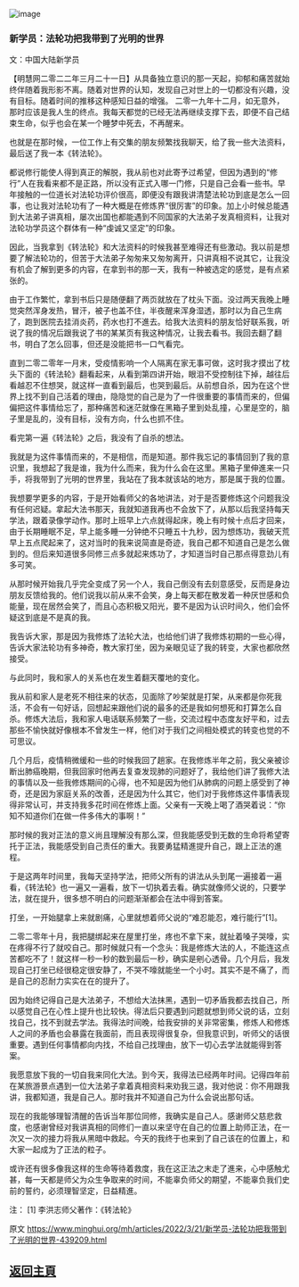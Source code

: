 ![image](https://user-images.githubusercontent.com/79625284/159231296-15fe0223-7cb6-41b1-8c9e-f5a56f2e3537.png)

### 新学员：法轮功把我带到了光明的世界

文：中国大陆新学员 

【明慧网二零二二年三月二十一日】从具备独立意识的那一天起，抑郁和痛苦就始终伴随着我形影不离。随着对世界的认知，发现自己对世上的一切都没有兴趣，没有目标。随着时间的推移这种感知日益的增强。
二零一九年十二月，如无意外，那时应该是我人生的终点。我每天都觉的已经无法再继续支撑下去，即便不自己结束生命，似乎也会在某一个睡梦中死去，不再醒来。

也就是在那时候，一位工作上有交集的朋友频繁找我聊天，给了我一些大法资料，最后送了我一本《转法轮》。

都说修行能使人得到真正的解脱，我从前也对此寄予过希望，但因为遇到的“修行”人在我看来都不是正路，所以没有正式入哪一门修，只是自己会看一些书。早年接触的一位道长对法轮功评价很高，即便没有跟我讲清楚法轮功到底是怎么一回事，也让我对法轮功有了一种大概是在修炼界“很厉害”的印象。加上小时候总能遇到大法弟子讲真相，屡次出国也都能遇到不同国家的大法弟子发真相资料，让我对法轮功学员这个群体有一种“虔诚又坚定”的印象。

因此，当我拿到《转法轮》和大法资料的时候我甚至难得还有些激动。我以前是想要了解法轮功的，但苦于大法弟子匆匆来又匆匆离开，只讲真相不说其它，让我没有机会了解到更多的内容，在拿到书的那一天，我有一种被选定的感觉，是有点紧张的。

由于工作繁忙，拿到书后只是随便翻了两页就放在了枕头下面。没过两天我晚上睡觉突然浑身发热，冒汗，被子也盖不住，半夜醒来浑身湿透，那时以为自己生病了，跑到医院去挂消炎药，药水也打不進去。给我大法资料的朋友恰好联系我，听说了我的情况后跟我说了书的某某页有我这种情况，让我去看书。我回去翻了翻书，明白了怎么回事，但还是没能把书一口气看完。

直到二零二零年一月末，受疫情影响一个人隔离在家无事可做，这时我才摸出了枕头下面的《转法轮》翻看起来，从看到第四讲开始，眼泪不受控制往下掉，越往后看越忍不住想哭，就这样一直看到最后，也哭到最后。从前想自杀，因为在这个世界上找不到自己活着的理由，隐隐觉的自己是为了一件很重要的事情而来的，但偏偏把这件事情给忘了，那种痛苦和迷茫就像在黑箱子里到处乱撞，心里是空的，脑子里是乱的，没有目标，没有方向，什么也抓不住。

看完第一遍《转法轮》之后，我没有了自杀的想法。

我就是为这件事情而来的，不是相信，而是知道。那件我忘记的事情回到了我的意识里，我想起了我是谁，我为什么而来，我为什么会在这里。黑箱子里伸進来一只手，将我带到了光明的世界里，我站在了我本就该站的地方，那是属于我的位置。

我想要学更多的内容，于是开始看师父的各地讲法，对于是否要修炼这个问题我没有任何迟疑。拿起大法书那天，我就知道我再也不会放下了，从那以后我坚持每天学法，跟着录像学动作。那时上班早上六点就得起床，晚上有时候十点后才回来，由于长期睡眠不足，早上能多睡一分钟绝不只睡五十九秒，因为想炼功，我破天荒早上五点爬起来了，这对当时的我来说简直是奇迹，我自己都不知道自己是怎么做到的。但后来知道很多同修三点多就起来炼功了，才知道当时自己那点得意劲儿有多可笑。

从那时候开始我几乎完全变成了另一个人，我自己倒没有去刻意感受，反而是身边朋友反馈给我的。他们说我以前从来不会笑，身上每天都在散发着一种厌世感和负能量，现在居然会笑了，而且心态积极又阳光，要不是因为认识时间久，他们会怀疑这到底是不是真的我。

我告诉大家，那是因为我修炼了法轮大法，也给他们讲了我修炼初期的一些心得，告诉大家法轮功有多神奇，教大家打坐，因为亲眼见证了我的转变，大家也都欣然接受。

与此同时，我和家人的关系也在发生着翻天覆地的变化。

我从前和家人是老死不相往来的状态，见面除了吵架就是打架，从来都是你死我活，不会有一句好话，回想起来跟他们说的最多的还是我如何想死和打算怎么自杀。修炼大法后，我和家人电话联系频繁了一些，交流过程中态度友好平和，过去那些不愉快就好像根本不曾发生一样，他们对于我们之间相处模式的转变也觉的不可思议。

几个月后，疫情稍微缓和一些的时候我回了趟家。在我修炼半年之前，我父亲被诊断出肺癌晚期，但我回家时他再去复查发现肺的问题好了，我给他们讲了我修大法的事情以及一些我修炼期间的心得，也不知是因为他们从肺病的问题上感受到了神奇，还是因为家庭关系的改善，还是因为什么其它，他们对于我修炼这件事情表现得非常认可，并支持我多花时间在修炼上面。父亲有一天晚上喝了酒哭着说：“你知不知道你们在做一件多伟大的事啊！”

那时候的我对正法的意义尚且理解没有那么深，但我能感受到无数的生命将希望寄托于正法，我能感受到自己责任的重大。我要勇猛精進提升自己，跟上正法的進程。

于是这两年时间里，我每天坚持学法，把师父所有的讲法从头到尾一遍接着一遍看，《转法轮》也一遍又一遍看，放下一切执着去看。确实就像师父说的，只要学法，就在提升，很多想不明白的问题渐渐都会在法中得到答案。

打坐，一开始腿拿上来就剧痛，心里就想着师父说的“难忍能忍，难行能行”[1]。

二零二零年十月，我把腿绑起来在屋里打坐，疼也不拿下来，就扯着嗓子哭嚎，实在疼得不行了就咬自己。那时候就只有一个念头：我是修炼大法的人，不能连这点苦都吃不了！就这样一秒一秒的数到最后一秒，确实是剜心透骨。几个月后，我发现自己打坐已经很稳定很安静了，不哭不嚎就能坐一个小时。其实不是不痛了，而是自己的忍耐力实实在在的提升了。

因为始终记得自己是大法弟子，不想给大法抹黑，遇到一切矛盾我都去找自己，所以感觉自己在心性上提升也比较快。得法后只要遇到问题就想到师父说的话，立刻找自己，找不到就去学法。我得法时间晚，给我安排的关非常密集，修炼人和修炼人之间的矛盾也会暴露在我面前，而且表现得很复杂，但我意识到，听师父的话很重要。遇到任何事情都向内找，不给自己找理由，放下一切心去学法就能得到答案。

我愿意放下我的一切自我来同化大法。到今天，我得法已经两年时间。记得四年前在某旅游景点遇到一位大法弟子拿着真相资料来劝我三退，我对他说：你不用跟我讲，我都知道，我是自己人。那时我并不知道自己为什么会说出那句话。

现在的我能够理智清醒的告诉当年那位同修，我确实是自己人。感谢师父慈悲救度，也感谢曾经对我讲真相的同修们一直以来坚守在自己的位置上助师正法，在一次又一次的接力将我从黑暗中救起。今天的我终于也来到了自己该在的位置上，和大家一起成为了正法的粒子。

或许还有很多像我这样的生命等待着救度，我在这正法之末走了進来，心中感触尤甚，每一天都是师父为众生争取来的时间，不能辜负师父的期望，不能辜负我们史前的誓约，必须理智坚定，日益精進。

注：
[1] 李洪志师父著作：《转法轮》

原文 https://www.minghui.org/mh/articles/2022/3/21/新学员-法轮功把我带到了光明的世界-439209.html

## [返回主頁](https://git.io/Js3EY)
